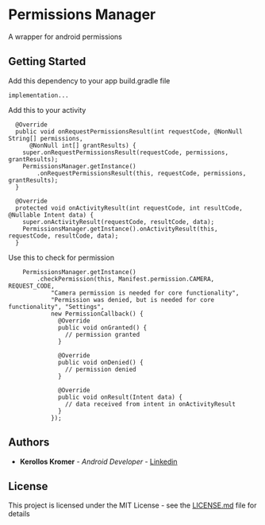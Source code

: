 # Permissions Manager

A wrapper for android permissions

## Getting Started

Add this dependency to your app build.gradle file
```
implementation...
```
Add this to your activity
```
  @Override
  public void onRequestPermissionsResult(int requestCode, @NonNull String[] permissions,
      @NonNull int[] grantResults) {
    super.onRequestPermissionsResult(requestCode, permissions, grantResults);
    PermissionsManager.getInstance()
        .onRequestPermissionsResult(this, requestCode, permissions, grantResults);
  }

  @Override
  protected void onActivityResult(int requestCode, int resultCode, @Nullable Intent data) {
    super.onActivityResult(requestCode, resultCode, data);
    PermissionsManager.getInstance().onActivityResult(this, requestCode, resultCode, data);
  }
```
Use this to check for permission
```
    PermissionsManager.getInstance()
        .checkPermission(this, Manifest.permission.CAMERA, REQUEST_CODE,
            "Camera permission is needed for core functionality",
            "Permission was denied, but is needed for core functionality", "Settings",
            new PermissionCallback() {
              @Override
              public void onGranted() {
                // permission granted
              }

              @Override
              public void onDenied() {
                // permission denied
              }

              @Override
              public void onResult(Intent data) {
                // data received from intent in onActivityResult
              }
            });
```

## Authors

* **Kerollos Kromer** - *Android Developer* - [Linkedin](https://www.linkedin.com/in/kerollos-kromer-39aba078/)

## License

This project is licensed under the MIT License - see the [LICENSE.md](LICENSE.md) file for details
